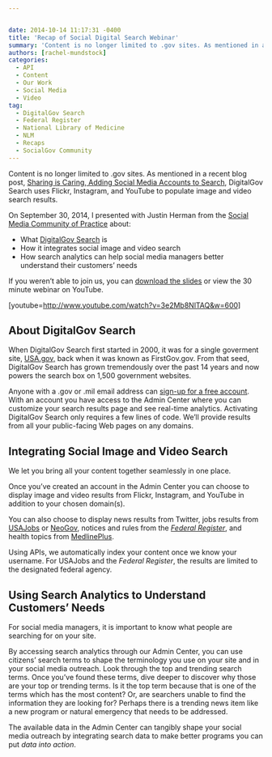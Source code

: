 ```yaml
---


date: 2014-10-14 11:17:31 -0400
title: 'Recap of Social Digital Search Webinar'
summary: 'Content is no longer limited to .gov sites. As mentioned in a recent blog post, Sharing is Caring, Adding Social Media Accounts to Search, DigitalGov Search uses Flickr, Instagram, and YouTube to populate image and video search results. On September 30, 2014, I&nbsp;presented with Justin Herman from the Social Media Community of Practice about\: What'
authors: [rachel-mundstock]
categories:
  - API
  - Content
  - Our Work
  - Social Media
  - Video
tag:
  - DigitalGov Search
  - Federal Register
  - National Library of Medicine
  - NLM
  - Recaps
  - SocialGov Community
---
```


Content is no longer limited to .gov sites. As mentioned in a recent blog post, [Sharing is Caring, Adding Social Media Accounts to Search](https://www.WHATEVER/2014/09/05/sharing-is-caring-adding-social-media-accounts-to-search/ "Sharing is Caring, Adding Social Media Accounts to Search"), DigitalGov Search uses Flickr, Instagram, and YouTube to populate image and video search results.

On September 30, 2014, I presented with Justin Herman from the [Social Media Community of Practice](https://www.WHATEVER/communities/social-media/ "Social Media") about:

  * What [DigitalGov Search](http://search.WHATEVER/) is
  * How it integrates social image and video search
  * How search analytics can help social media managers better understand their customers’ needs

If you weren&#8217;t able to join us, you can [download the slides](http://www.slideshare.net/DigitalGov/digital-gov-university-webinar-social-digital-search-september-30-2014 "DigitalGov University webinar: Social Digital Search, 9/30/2014") or view the 30 minute webinar on YouTube.

[youtube=http://www.youtube.com/watch?v=3e2Mb8NlTAQ&w=600]

## 

## About DigitalGov Search

When DigitalGov Search first started in 2000, it was for a single goverment site, [USA.gov,](http://www.usa.gov/) back when it was known as FirstGov.gov. From that seed, DigitalGov Search has grown tremendously over the past 14 years and now powers the search box on 1,500 government websites.

Anyone with a .gov or .mil email address can [sign-up for a free account](http://search.WHATEVER/). With an account you have access to the Admin Center where you can customize your search results page and see real-time analytics. Activating DigitalGov Search only requires a few lines of code. We’ll provide results from all your public-facing Web pages on any domains.

## Integrating Social Image and Video Search

We let you bring all your content together seamlessly in one place.

Once you’ve created an account in the Admin Center you can choose to display image and video results from Flickr, Instagram, and YouTube in addition to your chosen domain(s).

You can also choose to display news results from Twitter, jobs results from [USAJobs](https://www.usajobs.gov/) or [NeoGov](https://www.neogov.com/), notices and rules from the [_Federal Register_](https://www.federalregister.gov/), and health topics from [MedlinePlus](http://www.nlm.nih.gov/medlineplus/).

Using APIs, we automatically index your content once we know your username. For USAJobs and the _Federal Register_, the results are limited to the designated federal agency.

## Using Search Analytics to Understand Customers’ Needs

For social media managers, it is important to know what people are searching for on your site.

By accessing search analytics through our Admin Center, you can use citizens’ search terms to shape the terminology you use on your site and in your social media outreach. Look through the top and trending search terms. Once you’ve found these terms, dive deeper to discover why those are your top or trending terms. Is it the top term because that is one of the terms which has the most content? Or, are searchers unable to find the information they are looking for? Perhaps there is a trending news item like a new program or natural emergency that needs to be addressed.

The available data in the Admin Center can tangibly shape your social media outreach by integrating search data to make better programs you can put _data into action_.